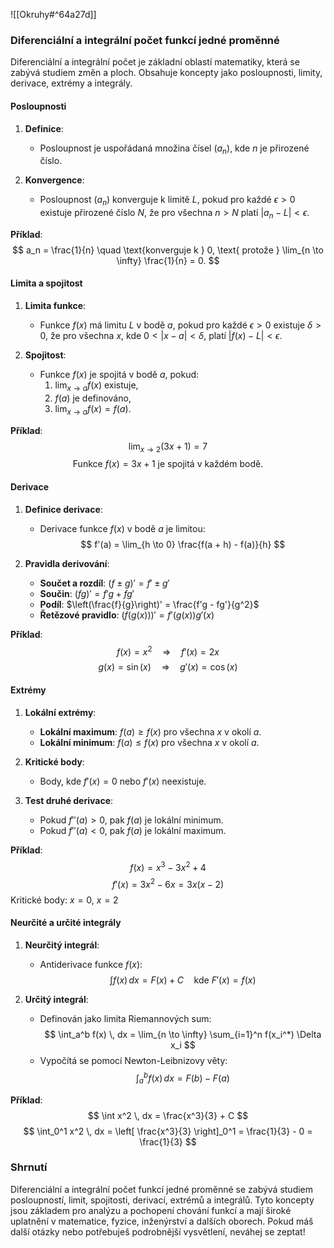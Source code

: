 ![[Okruhy#^64a27d]]

### Diferenciální a integrální počet funkcí jedné proměnné

Diferenciální a integrální počet je základní oblastí matematiky, která se zabývá studiem změn a ploch. Obsahuje koncepty jako posloupnosti, limity, derivace, extrémy a integrály.

#### Posloupnosti

1. **Definice**:
   - Posloupnost je uspořádaná množina čísel $(a_n)$, kde $n$ je přirozené číslo.

2. **Konvergence**:
   - Posloupnost $(a_n)$ konverguje k limitě $L$, pokud pro každé $\epsilon > 0$ existuje přirozené číslo $N$, že pro všechna $n > N$ platí $|a_n - L| < \epsilon$.

**Příklad**:
$$
a_n = \frac{1}{n} \quad \text{konverguje k } 0, \text{ protože } \lim_{n \to \infty} \frac{1}{n} = 0.
$$

#### Limita a spojitost

1. **Limita funkce**:
   - Funkce $f(x)$ má limitu $L$ v bodě $a$, pokud pro každé $\epsilon > 0$ existuje $\delta > 0$, že pro všechna $x$, kde $0 < |x - a| < \delta$, platí $|f(x) - L| < \epsilon$.

2. **Spojitost**:
   - Funkce $f(x)$ je spojitá v bodě $a$, pokud:
     1. $\lim_{x \to a} f(x)$ existuje,
     2. $f(a)$ je definováno,
     3. $\lim_{x \to a} f(x) = f(a)$.

**Příklad**:
$$
\lim_{x \to 2} (3x + 1) = 7
$$
$$
\text{Funkce } f(x) = 3x + 1 \text{ je spojitá v každém bodě.}
$$

#### Derivace

1. **Definice derivace**:
   - Derivace funkce $f(x)$ v bodě $a$ je limitou:
   $$
   f'(a) = \lim_{h \to 0} \frac{f(a + h) - f(a)}{h}
   $$

2. **Pravidla derivování**:
   - **Součet a rozdíl**: $(f \pm g)' = f' \pm g'$
   - **Součin**: $(fg)' = f'g + fg'$
   - **Podíl**: $\left(\frac{f}{g}\right)' = \frac{f'g - fg'}{g^2}$
   - **Řetězové pravidlo**: $(f(g(x)))' = f'(g(x))g'(x)$

**Příklad**:
$$
f(x) = x^2 \quad \Rightarrow \quad f'(x) = 2x
$$
$$
g(x) = \sin(x) \quad \Rightarrow \quad g'(x) = \cos(x)
$$

#### Extrémy

1. **Lokální extrémy**:
   - **Lokální maximum**: $f(a) \geq f(x)$ pro všechna $x$ v okolí $a$.
   - **Lokální minimum**: $f(a) \leq f(x)$ pro všechna $x$ v okolí $a$.

2. **Kritické body**:
   - Body, kde $f'(x) = 0$ nebo $f'(x)$ neexistuje.

3. **Test druhé derivace**:
   - Pokud $f''(a) > 0$, pak $f(a)$ je lokální minimum.
   - Pokud $f''(a) < 0$, pak $f(a)$ je lokální maximum.

**Příklad**:
$$
f(x) = x^3 - 3x^2 + 4
$$
$$
f'(x) = 3x^2 - 6x = 3x(x - 2)
$$
Kritické body: $x = 0$, $x = 2$

#### Neurčité a určité integrály

1. **Neurčitý integrál**:
   - Antiderivace funkce $f(x)$:
   $$
   \int f(x) \, dx = F(x) + C \quad \text{kde } F'(x) = f(x)
   $$

2. **Určitý integrál**:
   - Definován jako limita Riemannových sum:
   $$
   \int_a^b f(x) \, dx = \lim_{n \to \infty} \sum_{i=1}^n f(x_i^*) \Delta x_i
   $$
   - Vypočítá se pomocí Newton-Leibnizovy věty:
   $$
   \int_a^b f(x) \, dx = F(b) - F(a)
   $$

**Příklad**:
$$
\int x^2 \, dx = \frac{x^3}{3} + C
$$
$$
\int_0^1 x^2 \, dx = \left[ \frac{x^3}{3} \right]_0^1 = \frac{1}{3} - 0 = \frac{1}{3}
$$

### Shrnutí

Diferenciální a integrální počet funkcí jedné proměnné se zabývá studiem posloupností, limit, spojitosti, derivací, extrémů a integrálů. Tyto koncepty jsou základem pro analýzu a pochopení chování funkcí a mají široké uplatnění v matematice, fyzice, inženýrství a dalších oborech. Pokud máš další otázky nebo potřebuješ podrobnější vysvětlení, neváhej se zeptat!